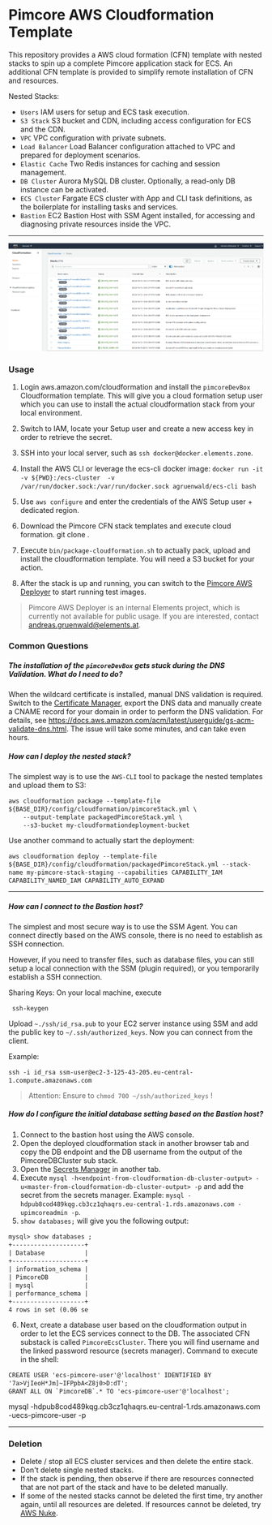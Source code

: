 # Pimcore AWS Cloudformation Template

This repository provides a AWS cloud formation (CFN) template with nested stacks to spin up a complete Pimcore 
application stack for ECS. An additional CFN template is provided to simplify remote installation of CFN and resources.

Nested Stacks:
 - ``Users`` IAM users for setup and ECS task execution.
 - ``S3 Stack`` S3 bucket and CDN, including access configuration for ECS and the CDN.
 - ``VPC`` VPC configuration with private subnets.
 - ``Load Balancer`` Load Balancer configuration attached to VPC and prepared for deployment scenarios.
 - ``Elastic Cache`` Two Redis instances for caching and session management.
 - ``DB Cluster`` Aurora MySQL DB cluster. Optionally, a read-only DB instance can be activated.
 - ``ECS Cluster`` Fargate ECS cluster with App and CLI task definitions, as the boilerplate for installing tasks and services.
 - ``Bastion`` EC2 Bastion Host with SSM Agent installed, for accessing and diagnosing private resources inside the VPC.
 
 ---
 ![Deployed CFN example](docs/img/cfn-2.png)
 
 
 ### Usage
 
 1. Login aws.amazon.com/cloudformation and install the ``pimcoreDevBox`` Cloudformation template. This will give you
 a cloud formation setup user which you can use to install the actual cloudformation stack from your local environment. 
 
 2. Switch to IAM, locate your Setup user and create a new access key in order to retrieve the secret.
 
 3. SSH into your local server, such as ``ssh docker@docker.elements.zone``.
 
 4. Install the AWS CLI or leverage the ecs-cli docker image: ``docker run -it -v ${PWD}:/ecs-cluster  -v /var/run/docker.sock:/var/run/docker.sock agruenwald/ecs-cli bash``
 
 5. Use ``aws configure`` and enter the credentials of the AWS Setup user + dedicated region.
 
 6. Download the Pimcore CFN stack templates and execute cloud formation. git clone <repository-url>. 
 
 7. Execute ``bin/package-cloudformation.sh`` to actually pack, upload and install the cloudformation template. You will need a S3 bucket for your action.
 
 8. After the stack is up and running, you can switch to the [Pimcore AWS Deployer](https://gitlab.elements.at/internal-projects/pimcore-aws-deployer) to start running test images.
 
 > Pimcore AWS Deployer is an internal Elements project, which is currently not available for public usage. 
 If you are interested, contact andreas.gruenwald@elements.at.
 
 ### Common Questions
 
##### The installation of the ``pimcoreDevBox`` gets stuck during the DNS Validation. What do I need to do?
When the wildcard certificate is installed, manual DNS validation is required.
Switch to the [Certificate Manager](https://eu-central-1.console.aws.amazon.com/acm/home), export the DNS
data and manually create a CNAME record for your domain in order to perform the DNS validation.
For details, see https://docs.aws.amazon.com/acm/latest/userguide/gs-acm-validate-dns.html. The issue will
take some minutes, and can take even hours.
 
##### How can I deploy the nested stack? 
The simplest way is to use the ``AWS-CLI`` tool to package the nested templates and upload them to S3:

 ```
aws cloudformation package --template-file ${BASE_DIR}/config/cloudformation/pimcoreStack.yml \
     --output-template packagedPimcoreStack.yml \
     --s3-bucket my-cloudformationdeployment-bucket
 ```
 
 Use another command to actually start the deployment:
 ```
aws cloudformation deploy --template-file ${BASE_DIR}/config/cloudformation/packagedPimcoreStack.yml --stack-name my-pimcore-stack-staging --capabilities CAPABILITY_IAM CAPABILITY_NAMED_IAM CAPABILITY_AUTO_EXPAND
 ```
 
 ---
 
 ##### How can I connect to the Bastion host?
 
 The simplest and most secure way is to use the SSM Agent.
 You can connect directly based on the AWS console, there is no need to establish as SSH connection.
 
 However, if you need to transfer files, such as database files, you can still setup a local connection 
 with the SSM (plugin required), or you temporarily establish a SSH connection.
 
 Sharing Keys:
 On your local machine, execute
 ```
  ssh-keygen 
 ```

Upload ``~./ssh/id_rsa.pub`` to your EC2 server instance using SSM and add the public key to ``~/.ssh/authorized_keys``.
Now you can connect from the client.
 
 Example:
 
 ```
 ssh -i id_rsa ssm-user@ec2-3-125-43-205.eu-central-1.compute.amazonaws.com
 ```
 
 > Attention: Ensure to ``chmod 700 ~/ssh/authorized_keys`` !
 
 ##### How do I configure the initial database setting based on the Bastion host?
 
 1. Connect to the bastion host using the AWS console.
 2. Open the deployed cloudformation stack in another browser tab and copy the DB endpoint and the DB username from the output of the PimcoreDBCluster sub stack.
 3. Open the [Secrets Manager](https://eu-central-1.console.aws.amazon.com/secretsmanager/home?region=eu-central-1#/listSecrets) in another tab.
 4. Execute ``mysql -h<endpoint-from-cloudformation-db-cluster-output> -u<master-from-cloudformation-db-cluster-output> -p`` and add the secret from the secrets manager.
 Example: ``mysql -hdpub8cod489kqg.cb3cz1qhaqrs.eu-central-1.rds.amazonaws.com -upimcoreadmin -p``.
 5. ``show databases;`` will give you the following output:  
 ```
 mysql> show databases ;
 +--------------------+
 | Database           |
 +--------------------+
 | information_schema |
 | PimcoreDB          |
 | mysql              |
 | performance_schema |
 +--------------------+
 4 rows in set (0.06 se
 ``` 
 
 6. Next, create a database user based on the cloudformation output in order to let the ECS services connect to the DB.
 The associated CFN substack is called ``PimcoreEcsCluster``. There you will find username and the linked password resource (secrets manager).
 Command to execute in the shell:
 ```
CREATE USER 'ecs-pimcore-user'@'localhost' IDENTIFIED BY '7a>VjIeoH*Jm]~IFPpbA<Z8j0>D:dT';
GRANT ALL ON `PimcoreDB`.* TO 'ecs-pimcore-user'@'localhost';
 ```
 
 mysql -hdpub8cod489kqg.cb3cz1qhaqrs.eu-central-1.rds.amazonaws.com -uecs-pimcore-user -p
 
 
 ---
 
 ### Deletion
 
 - Delete / stop all ECS cluster services and then delete the entire stack.
 - Don't delete single nested stacks.
 - If the stack is pending, then observe if there are resources connected that are not part of the stack and have to be deleted manually.
 - If some of the nested stacks cannot be deleted the first time, try another again, until all resources are deleted.
 If resources cannot be deleted, try [AWS Nuke](https://github.com/rebuy-de/aws-nuke).